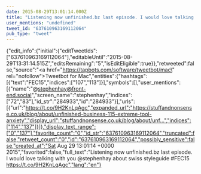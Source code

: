```yaml
---
date: 2015-08-29T13:01:14.000Z
title: "Listening now unfinished.bz last episode. I would love talking with you <a href='http://twitter.com/stephenhay'>@stephenhay</a> about swiss styleguide #FEC15 https://t.co/9H2KnLqAgc″"
user_mentions: "undefined"
tweet_id: "637610963169112064"
pub_type: "tweet"
---
```

{"edit_info":{"initial":{"editTweetIds":["637610963169112064"],"editableUntil":"2015-08-29T13:31:14.515Z","editsRemaining":"5","isEditEligible":true}},"retweeted":false,"source":"<a href=\"https://tapbots.com/software/tweetbot/mac\" rel=\"nofollow\">Tweetbot for Mac</a>","entities":{"hashtags":[{"text":"FEC15","indices":["107","113"]}],"symbols":[],"user_mentions":[{"name":"@stephenhay@front-end.social","screen_name":"stephenhay","indices":["72","83"],"id_str":"284933","id":"284933"}],"urls":[{"url":"https://t.co/9H2KnLqAgc","expanded_url":"https://stuffandnonsense.co.uk/blog/about/unfinished-business-115-extreme-tool-anxiety","display_url":"stuffandnonsense.co.uk/blog/about/unf…","indices":["114","137"]}]},"display_text_range":["0","137"],"favorite_count":"0","id_str":"637610963169112064","truncated":false,"retweet_count":"0","id":"637610963169112064","possibly_sensitive":false,"created_at":"Sat Aug 29 13:01:14 +0000 2015","favorited":false,"full_text":"Listening now unfinished.bz last episode. I would love talking with you @stephenhay about swiss styleguide #FEC15 https://t.co/9H2KnLqAgc","lang":"en"}
